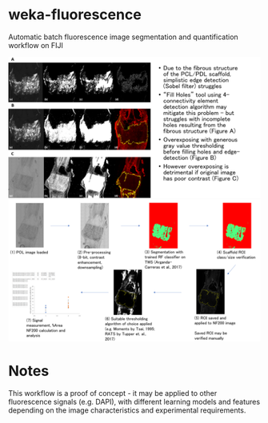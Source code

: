# weka-fluorescence
Automatic batch fluorescence image segmentation and quantification workflow on FIJI

![Screenshot](img/problem-summary.png)
![Screenshot](img/summary.png)

# Notes
This workflow is a proof of concept - it may be applied to other fluorescence signals (e.g. DAPI), with different learning models and features depending on the image characteristics and experimental requirements. 
